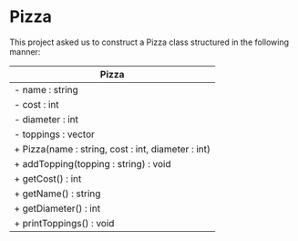 # Pizza

This project asked us to construct a Pizza class structured in the following manner:

| **Pizza** | 
| --------- |
| - name : string |
| - cost : int |
| - diameter : int |
| - toppings : vector<string> |
| + Pizza(name : string, cost : int, diameter : int) |
| + addTopping(topping : string) : void |
| + getCost() : int |
| + getName() : string |
| + getDiameter() : int |
| + printToppings() : void |